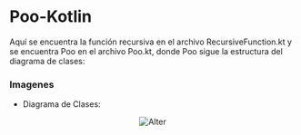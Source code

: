 # Poo-Kotlin
Aquí se encuentra la función recursiva en el archivo RecursiveFunction.kt y se encuentra Poo en el archivo Poo.kt, donde Poo sigue la estructura del diagrama de clases:
### Imagenes
- Diagrama de Clases:
<div align="center"> 
  
![Alter](Img/ClassDiagram.png)

</div>
